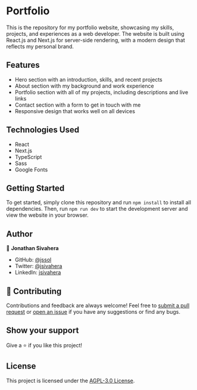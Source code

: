 # Portfolio

This is the repository for my portfolio website, showcasing my skills, projects, and experiences as a web developer. The website is built using React.js and Next.js for server-side rendering, with a modern design that reflects my personal brand.

## Features

- Hero section with an introduction, skills, and recent projects
- About section with my background and work experience
- Portfolio section with all of my projects, including descriptions and live links
- Contact section with a form to get in touch with me
- Responsive design that works well on all devices

## Technologies Used

- React
- Next.js
- TypeScript
- Sass
- Google Fonts

## Getting Started

To get started, simply clone this repository and run `npm install` to install all dependencies. Then, run `npm run dev` to start the development server and view the website in your browser.

## Author

👤 **Jonathan Sivahera**

- GitHub: [@jssol](https://github.com/jssol)
- Twitter: [@jsivahera](https://twitter.com/jsivahera)
- LinkedIn: [jsivahera](https://linkedin.com/in/jsivahera)

## 🤝 Contributing

Contributions and feedback are always welcome! Feel free to [submit a pull request](https://github.com/jssol/portfolio/compare) or [open an issue](https://github.com/jssol/portfolio/issues/new/choose) if you have any suggestions or find any bugs.

## Show your support

Give a ⭐️ if you like this project!

## License

This project is licensed under the [AGPL-3.0 License](./LICENSE).
